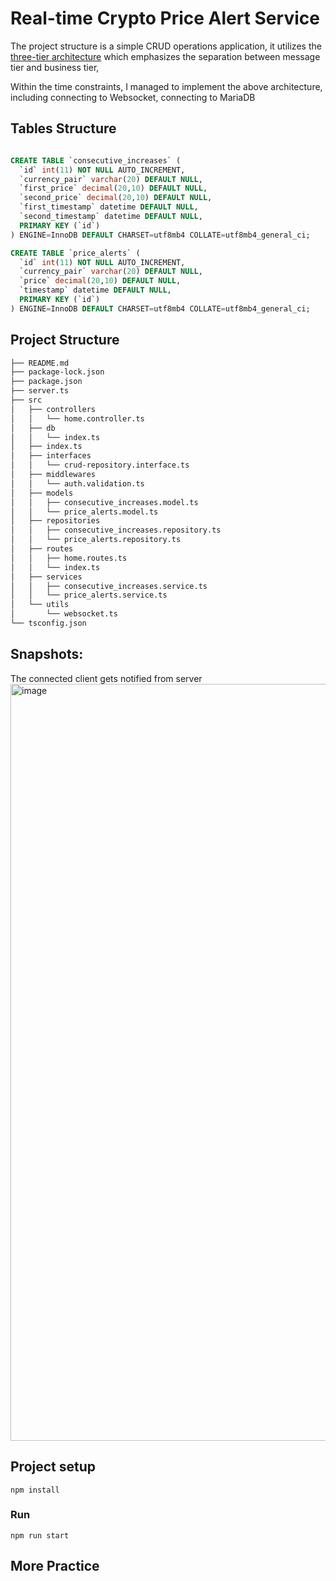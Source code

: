# Real-time Crypto Price Alert Service
The project structure is a simple CRUD operations application, it utilizes the [three-tier architecture](https://www.ibm.com/topics/three-tier-architecture) which emphasizes the separation between message tier and business tier,

Within the time constraints, I managed to implement the above architecture, including connecting to Websocket, connecting to MariaDB

## Tables Structure
```sql

CREATE TABLE `consecutive_increases` (
  `id` int(11) NOT NULL AUTO_INCREMENT,
  `currency_pair` varchar(20) DEFAULT NULL,
  `first_price` decimal(20,10) DEFAULT NULL,
  `second_price` decimal(20,10) DEFAULT NULL,
  `first_timestamp` datetime DEFAULT NULL,
  `second_timestamp` datetime DEFAULT NULL,
  PRIMARY KEY (`id`)
) ENGINE=InnoDB DEFAULT CHARSET=utf8mb4 COLLATE=utf8mb4_general_ci;

CREATE TABLE `price_alerts` (
  `id` int(11) NOT NULL AUTO_INCREMENT,
  `currency_pair` varchar(20) DEFAULT NULL,
  `price` decimal(20,10) DEFAULT NULL,
  `timestamp` datetime DEFAULT NULL,
  PRIMARY KEY (`id`)
) ENGINE=InnoDB DEFAULT CHARSET=utf8mb4 COLLATE=utf8mb4_general_ci;
```


## Project Structure
```bash
├── README.md
├── package-lock.json
├── package.json
├── server.ts
├── src
│   ├── controllers
│   │   └── home.controller.ts
│   ├── db
│   │   └── index.ts
│   ├── index.ts
│   ├── interfaces
│   │   └── crud-repository.interface.ts
│   ├── middlewares
│   │   └── auth.validation.ts
│   ├── models
│   │   ├── consecutive_increases.model.ts
│   │   └── price_alerts.model.ts
│   ├── repositories
│   │   ├── consecutive_increases.repository.ts
│   │   └── price_alerts.repository.ts
│   ├── routes
│   │   ├── home.routes.ts
│   │   └── index.ts
│   ├── services
│   │   ├── consecutive_increases.service.ts
│   │   └── price_alerts.service.ts
│   └── utils
│       └── websocket.ts
└── tsconfig.json
```

## Snapshots:
The connected client gets notified from server
<img width="1211" alt="image" src="https://github.com/shlomielbaz/crypto-price-alert/assets/426076/0ece72ef-9576-429b-8532-78347aa3c830">



## Project setup
```
npm install
```

### Run
```
npm run start
```

## More Practice
